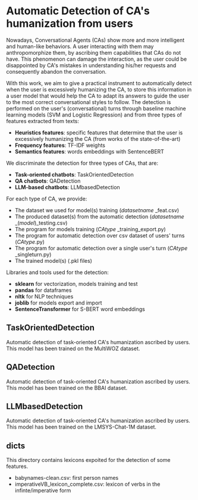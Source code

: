 # Automatic Detection of CA's humanization from users

Nowadays, Conversational Agents (CAs) show more and more intelligent and human-like behaviors. A user interacting with them may anthropomorphize them, by ascribing them capabilities that CAs do not have. 
This phenomenon can damage the interaction, as the user could be disappointed by CA's mistakes in understanding his/her requests and consequently abandon the conversation.

With this work, we aim to give a practical instrument to automatically detect when the user is excessively humanizing the CA, to store this information in a user model that would help the CA to adapt its answers to guide the user to the most correct conversational styles to follow.
The detection is performed on the user's (conversational) turns through baseline machine learning models (SVM and Logistic Regression) and from three types of features extracted from texts:

- **Heuristics features**: specific features that determine that the user is excessively humanizing the CA (from works of the state-of-the-art)
- **Frequency features**: TF-IDF weights
- **Semantics features**: words embeddings with SentenceBERT

We discriminate the detection for three types of CAs, that are:

- **Task-oriented chatbots**: TaskOrientedDetection
- **QA chatbots**: QADetection
- **LLM-based chatbots**: LLMbasedDetection

For each type of CA, we provide:
- The dataset we used for model(s) training (_datasetname_ _feat.csv)
- The produced dataset(s) from the automatic detection (_datasetname_ _(_model_)_testing.csv)
- The program for models training (_CAtype_ _training_export.py)
- The program for automatic detection over csv dataset of users' turns (_CAtype_.py)
- The program for automatic detection over a single user's turn (_CAtype_ _singleturn.py)
- The trained model(s) (.pkl files)

Libraries and tools used for the detection:
- **sklearn** for vectorization, models training and test
- **pandas** for dataframes
- **nltk** for NLP techniques
- **joblib** for models export and import
- **SentenceTransformer** for S-BERT word embeddings

## TaskOrientedDetection

Automatic detection of task-oriented CA's humanization ascribed by users.
This model has been trained on the MultiWOZ dataset.


## QADetection

Automatic detection of task-oriented CA's humanization ascribed by users.
This model has been trained on the BBAI dataset.

## LLMbasedDetection

Automatic detection of task-oriented CA's humanization ascribed by users.
This model has been trained on the LMSYS-Chat-1M dataset.

## dicts

This directory contains lexicons expoited for the detection of some features. 

- babynames-clean.csv: first person names
- imperativeVB_lexicon_complete.csv: lexicon of verbs in the infinte/imperative form


